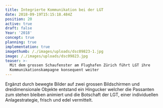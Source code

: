 ```yaml
---
title: Integrierte Kommunikation bei der LGT
date: 2018-09-19T15:15:18.484Z
position: 20
active: true
draft: false
Year: '2018'
concept: true
planning: true
implementation: true
imagethumb: /./images/uploads/dsc09823-1.jpg
image: /./images/uploads/dsc09823.jpg
teaser: >-
  Mit dem grossen Schaufenster am Flughafen Zürich führt LGT ihre
  Kommunikationskampagne konsequent weiter
---
```

Ergänzt durch bewegte Bilder auf zwei grossen Bildschirmen und dreidimensionale Objekte entstand ein Hingucker welcher die Passanten zum stehen bleiben animiert und die Botschaft der LGT, einer individuellen Anlagestrategie, frisch und edel vermittelt.
